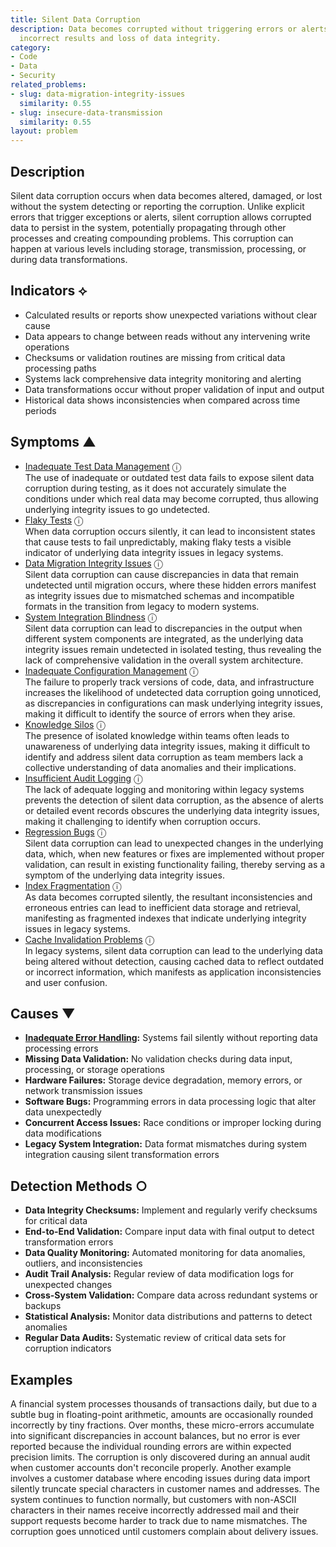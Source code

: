 ```yaml
---
title: Silent Data Corruption
description: Data becomes corrupted without triggering errors or alerts, leading to
  incorrect results and loss of data integrity.
category:
- Code
- Data
- Security
related_problems:
- slug: data-migration-integrity-issues
  similarity: 0.55
- slug: insecure-data-transmission
  similarity: 0.55
layout: problem
---
```


## Description

Silent data corruption occurs when data becomes altered, damaged, or lost without the system detecting or reporting the corruption. Unlike explicit errors that trigger exceptions or alerts, silent corruption allows corrupted data to persist in the system, potentially propagating through other processes and creating compounding problems. This corruption can happen at various levels including storage, transmission, processing, or during data transformations.


## Indicators ⟡

- Calculated results or reports show unexpected variations without clear cause
- Data appears to change between reads without any intervening write operations
- Checksums or validation routines are missing from critical data processing paths
- Systems lack comprehensive data integrity monitoring and alerting
- Data transformations occur without proper validation of input and output
- Historical data shows inconsistencies when compared across time periods


## Symptoms ▲

- [Inadequate Test Data Management](inadequate-test-data-management.md) <span class="info-tooltip" title="Confidence: 0.475, Strength: 0.853">ⓘ</span>
<br/>  The use of inadequate or outdated test data fails to expose silent data corruption during testing, as it does not accurately simulate the conditions under which real data may become corrupted, thus allowing underlying integrity issues to go undetected.
- [Flaky Tests](flaky-tests.md) <span class="info-tooltip" title="Confidence: 0.453, Strength: 0.816">ⓘ</span>
<br/>  When data corruption occurs silently, it can lead to inconsistent states that cause tests to fail unpredictably, making flaky tests a visible indicator of underlying data integrity issues in legacy systems.
- [Data Migration Integrity Issues](data-migration-integrity-issues.md) <span class="info-tooltip" title="Confidence: 0.377, Strength: 0.816">ⓘ</span>
<br/>  Silent data corruption can cause discrepancies in data that remain undetected until migration occurs, where these hidden errors manifest as integrity issues due to mismatched schemas and incompatible formats in the transition from legacy to modern systems.
- [System Integration Blindness](system-integration-blindness.md) <span class="info-tooltip" title="Confidence: 0.374, Strength: 0.894">ⓘ</span>
<br/>  Silent data corruption can lead to discrepancies in the output when different system components are integrated, as the underlying data integrity issues remain undetected in isolated testing, thus revealing the lack of comprehensive validation in the overall system architecture.
- [Inadequate Configuration Management](inadequate-configuration-management.md) <span class="info-tooltip" title="Confidence: 0.363, Strength: 0.845">ⓘ</span>
<br/>  The failure to properly track versions of code, data, and infrastructure increases the likelihood of undetected data corruption going unnoticed, as discrepancies in configurations can mask underlying integrity issues, making it difficult to identify the source of errors when they arise.
- [Knowledge Silos](knowledge-silos.md) <span class="info-tooltip" title="Confidence: 0.342, Strength: 0.740">ⓘ</span>
<br/>  The presence of isolated knowledge within teams often leads to unawareness of underlying data integrity issues, making it difficult to identify and address silent data corruption as team members lack a collective understanding of data anomalies and their implications.
- [Insufficient Audit Logging](insufficient-audit-logging.md) <span class="info-tooltip" title="Confidence: 0.337, Strength: 0.778">ⓘ</span>
<br/>  The lack of adequate logging and monitoring within legacy systems prevents the detection of silent data corruption, as the absence of alerts or detailed event records obscures the underlying data integrity issues, making it challenging to identify when corruption occurs.
- [Regression Bugs](regression-bugs.md) <span class="info-tooltip" title="Confidence: 0.325, Strength: 0.863">ⓘ</span>
<br/>  Silent data corruption can lead to unexpected changes in the underlying data, which, when new features or fixes are implemented without proper validation, can result in existing functionality failing, thereby serving as a symptom of the underlying data integrity issues.
- [Index Fragmentation](index-fragmentation.md) <span class="info-tooltip" title="Confidence: 0.320, Strength: 0.887">ⓘ</span>
<br/>  As data becomes corrupted silently, the resultant inconsistencies and erroneous entries can lead to inefficient data storage and retrieval, manifesting as fragmented indexes that indicate underlying integrity issues in legacy systems.
- [Cache Invalidation Problems](cache-invalidation-problems.md) <span class="info-tooltip" title="Confidence: 0.305, Strength: 0.851">ⓘ</span>
<br/>  In legacy systems, silent data corruption can lead to the underlying data being altered without detection, causing cached data to reflect outdated or incorrect information, which manifests as application inconsistencies and user confusion.

## Causes ▼

- **[Inadequate Error Handling](inadequate-error-handling.md):** Systems fail silently without reporting data processing errors
- **Missing Data Validation:** No validation checks during data input, processing, or storage operations
- **Hardware Failures:** Storage device degradation, memory errors, or network transmission issues
- **Software Bugs:** Programming errors in data processing logic that alter data unexpectedly
- **Concurrent Access Issues:** Race conditions or improper locking during data modifications
- **Legacy System Integration:** Data format mismatches during system integration causing silent transformation errors


## Detection Methods ○

- **Data Integrity Checksums:** Implement and regularly verify checksums for critical data
- **End-to-End Validation:** Compare input data with final output to detect transformation errors
- **Data Quality Monitoring:** Automated monitoring for data anomalies, outliers, and inconsistencies
- **Audit Trail Analysis:** Regular review of data modification logs for unexpected changes
- **Cross-System Validation:** Compare data across redundant systems or backups
- **Statistical Analysis:** Monitor data distributions and patterns to detect anomalies
- **Regular Data Audits:** Systematic review of critical data sets for corruption indicators


## Examples

A financial system processes thousands of transactions daily, but due to a subtle bug in floating-point arithmetic, amounts are occasionally rounded incorrectly by tiny fractions. Over months, these micro-errors accumulate into significant discrepancies in account balances, but no error is ever reported because the individual rounding errors are within expected precision limits. The corruption is only discovered during an annual audit when customer accounts don't reconcile properly. Another example involves a customer database where encoding issues during data import silently truncate special characters in customer names and addresses. The system continues to function normally, but customers with non-ASCII characters in their names receive incorrectly addressed mail and their support requests become harder to track due to name mismatches. The corruption goes unnoticed until customers complain about delivery issues.
